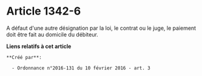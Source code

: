 # Article 1342-6

A défaut d'une autre désignation par la loi, le contrat ou le juge, le paiement doit être fait au domicile du débiteur.

**Liens relatifs à cet article**

	**Créé par**:

	  - Ordonnance n°2016-131 du 10 février 2016 - art. 3
